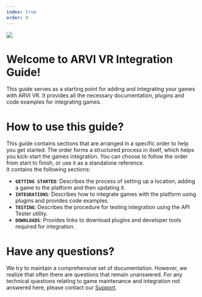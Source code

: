 ```yaml
---
index: true
order: 0
---
```


<img src="{{ '/assets/img/arvi.svg' | relative_url }}" id="logo" class="img-fluid" style="max-width: 300px" />

# Welcome to ARVI VR Integration Guide!
This guide serves as a starting point for adding and integrating your games with ARVI VR. It provides all the necessary documentation, plugins and code examples for integrating games.

# How to use this guide?
This guide contains sections that are arranged in a specific order to help you get started. The order forms a structured process in itself, which helps you kick-start the games integration. You can choose to follow the order from start to finish, or use it as a standalone reference.  
It contains the following sections:
- **`GETTING STARTED`**: Describes the process of setting up a location, adding a game to the platform and then updating it.
- **`INTEGRATIONS`**: Describes how to integrate games with the platform using plugins and provides code examples.
- **`TESTING`**: Describes the procedure for testing integration using the API Tester utility.
- **`DOWNLOADS`**: Provides links to download plugins and developer tools required for integration.

# Have any questions?
We try to maintain a comprehensive set of documentation. However, we realize that often there are questions that remain unanswered. For any technical questions relating to game maintenance and integration not answered here, please contact our [Support](mailto:vr.support@arvilab.com).
